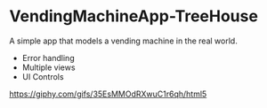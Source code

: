 # VendingMachineApp-TreeHouse
A simple app that models a vending machine in the real world. 
- Error handling
- Multiple views
- UI Controls

https://giphy.com/gifs/35EsMMOdRXwuC1r6qh/html5
